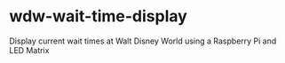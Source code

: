 # wdw-wait-time-display
Display current wait times at Walt Disney World using a Raspberry Pi and LED Matrix
